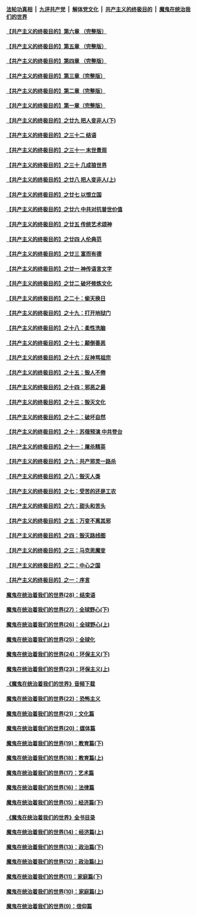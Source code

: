 ####  [法轮功真相](../../../../basic/blob/master/README.md?t=12281013) &nbsp;|&nbsp; [九评共产党](../../../../9ping.md/blob/master/README.md?t=12281013) &nbsp;|&nbsp; [解体党文化](../../../../jtdwh.md/blob/master/README.md?t=12281013)  &nbsp;|&nbsp; [共产主义的终极目的](../../../../gczydzjmd.md/blob/master/README.md?t=12281013) &nbsp;|&nbsp; [魔鬼在统治我们的世界](../../../../mgztzwmdsj.md/blob/master/README.md?t=12281013) 

#### [【共产主义的终极目的】第六章 （完整版）](../pages/nsc422/n11428913.md?t=12281013) 

#### [【共产主义的终极目的】第五章 （完整版）](../pages/nsc422/n11428912.md?t=12281013) 

#### [【共产主义的终极目的】第四章 （完整版）](../pages/nsc422/n11428907.md?t=12281013) 

#### [【共产主义的终极目的】第三章（完整版）](../pages/nsc422/n11428848.md?t=12281013) 

#### [【共产主义的终极目的】第二章（完整版）](../pages/nsc422/n11428831.md?t=12281013) 

#### [【共产主义的终极目的】第一章（完整版）](../pages/nsc422/n11417651.md?t=12281013) 

#### [【共产主义的终极目的】之廿九 把人变非人(下)](../pages/nsc422/n11344140.md?t=12281013) 

#### [【共产主义的终极目的】之三十二 结语](../pages/nsc422/n11360535.md?t=12281013) 

#### [【共产主义的终极目的】之三十一 末世景观](../pages/nsc422/n11351129.md?t=12281013) 

#### [【共产主义的终极目的】之三十 几成狼世界](../pages/nsc422/n11348280.md?t=12281013) 

#### [【共产主义的终极目的】之廿八 把人变非人(上)](../pages/nsc422/n11340492.md?t=12281013) 

#### [【共产主义的终极目的】之廿七 以恨立国](../pages/nsc422/n11336944.md?t=12281013) 

#### [【共产主义的终极目的】之廿六 中共对抗普世价值](../pages/nsc422/n11324785.md?t=12281013) 

#### [【共产主义的终极目的】之廿五 传统艺术颂神](../pages/nsc422/n11296396.md?t=12281013) 

#### [【共产主义的终极目的】之廿四 人伦典范](../pages/nsc422/n11296397.md?t=12281013) 

#### [【共产主义的终极目的】之廿三 富而有德](../pages/nsc422/n11283598.md?t=12281013) 

#### [【共产主义的终极目的】之廿一 神传语言文字](../pages/nsc422/n11263265.md?t=12281013) 

#### [【共产主义的终极目的】之廿二 破坏修炼文化](../pages/nsc422/n11245728.md?t=12281013) 

#### [【共产主义的终极目的】之二十：偷天换日](../pages/nsc422/n11238846.md?t=12281013) 

#### [【共产主义的终极目的】之十九：打开地狱门](../pages/nsc422/n11206376.md?t=12281013) 

#### [【共产主义的终极目的】之十八：柔性洗脑](../pages/nsc422/n11199994.md?t=12281013) 

#### [【共产主义的终极目的】之十七：颠倒善恶](../pages/nsc422/n11179782.md?t=12281013) 

#### [【共产主义的终极目的】之十六：反神骂祖宗](../pages/nsc422/n11166798.md?t=12281013) 

#### [【共产主义的终极目的】之十五：毁人不倦](../pages/nsc422/n11166792.md?t=12281013) 

#### [【共产主义的终极目的】之十四：邪恶之最](../pages/nsc422/n11150249.md?t=12281013) 

#### [【共产主义的终极目的】之十三：毁灭文化](../pages/nsc422/n11135227.md?t=12281013) 

#### [【共产主义的终极目的】之十二：破坏自然](../pages/nsc422/n11135214.md?t=12281013) 

#### [【共产主义的终极目的】之十：苏俄预演 中共登台](../pages/nsc422/n11118424.md?t=12281013) 

#### [【共产主义的终极目的】之十一：屠杀精英](../pages/nsc422/n11118442.md?t=12281013) 

#### [【共产主义的终极目的】之九：共产邪灵一路杀](../pages/nsc422/n11114139.md?t=12281013) 

#### [【共产主义的终极目的】之八：毁灭人类](../pages/nsc422/n11108503.md?t=12281013) 

#### [【共产主义的终极目的】之七：受苦的还是工农](../pages/nsc422/n11101809.md?t=12281013) 

#### [【共产主义的终极目的】之六：甜头和苦头](../pages/nsc422/n11096971.md?t=12281013) 

#### [【共产主义的终极目的】之五：万变不离其邪](../pages/nsc422/n11091285.md?t=12281013) 

#### [【共产主义的终极目的】之四：毁灭路线图](../pages/nsc422/n11086284.md?t=12281013) 

#### [【共产主义的终极目的】之三：马克思魔变](../pages/nsc422/n11061941.md?t=12281013) 

#### [【共产主义的终极目的】之二：中心之国](../pages/nsc422/n11047728.md?t=12281013) 

#### [【共产主义的终极目的】之一：序言](../pages/nsc422/n11086077.md?t=12281013) 

#### [魔鬼在统治着我们的世界(28)：结束语](../pages/nsc422/n10936246.md?t=12281013) 

#### [魔鬼在统治着我们的世界(27)：全球野心(下)](../pages/nsc422/n10928319.md?t=12281013) 

#### [魔鬼在统治着我们的世界(26)：全球野心(上)](../pages/nsc422/n10900318.md?t=12281013) 

#### [魔鬼在统治着我们的世界(25)：全球化](../pages/nsc422/n10788205.md?t=12281013) 

#### [魔鬼在统治着我们的世界(24)：环保主义(下)](../pages/nsc422/n10695307.md?t=12281013) 

#### [魔鬼在统治着我们的世界(23)：环保主义(上)](../pages/nsc422/n10688613.md?t=12281013) 

#### [《魔鬼在统治着我们的世界》音频下载](../pages/nsc422/n10635553.md?t=12281013) 

#### [魔鬼在统治着我们的世界(22)：恐怖主义](../pages/nsc422/n10614727.md?t=12281013) 

#### [魔鬼在统治着我们的世界(21)：文化篇](../pages/nsc422/n10597706.md?t=12281013) 

#### [魔鬼在统治着我们的世界(20)：媒体篇](../pages/nsc422/n10586579.md?t=12281013) 

#### [魔鬼在统治着我们的世界(19)：教育篇(下)](../pages/nsc422/n10564808.md?t=12281013) 

#### [魔鬼在统治着我们的世界(18)：教育篇(上)](../pages/nsc422/n10526970.md?t=12281013) 

#### [魔鬼在统治着我们的世界(17)：艺术篇](../pages/nsc422/n10499093.md?t=12281013) 

#### [魔鬼在统治着我们的世界(16)：法律篇](../pages/nsc422/n10485969.md?t=12281013) 

#### [魔鬼在统治着我们的世界(15)：经济篇(下)](../pages/nsc422/n10469975.md?t=12281013) 

#### [《魔鬼在统治着我们的世界》全书目录](../pages/nsc422/n10464261.md?t=12281013) 

#### [魔鬼在统治着我们的世界(14)：经济篇(上)](../pages/nsc422/n10457370.md?t=12281013) 

#### [魔鬼在统治着我们的世界(13)：政治篇(下)](../pages/nsc422/n10448270.md?t=12281013) 

#### [魔鬼在统治着我们的世界(12)：政治篇(上)](../pages/nsc422/n10444576.md?t=12281013) 

#### [魔鬼在统治着我们的世界(11)：家庭篇(下)](../pages/nsc422/n10440961.md?t=12281013) 

#### [魔鬼在统治着我们的世界(10)：家庭篇(上)](../pages/nsc422/n10435448.md?t=12281013) 

#### [魔鬼在统治着我们的世界(9)：信仰篇](../pages/nsc422/n10432159.md?t=12281013) 

